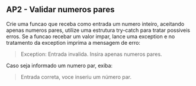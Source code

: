 ## AP2 - Validar numeros pares

Crie uma funcao que receba como entrada um numero inteiro, aceitando apenas numeros pares, utilize uma estrutura
try-catch para tratar possiveis erros. Se a funcao recebar um valor impar, lance uma exception e no tratamento da
exception imprima a mensagem de erro:

> Exception: Entrada invalida. Insira apenas numeros pares.

Caso seja informado um numero par, exiba:

> Entrada correta, voce inseriu um número par.